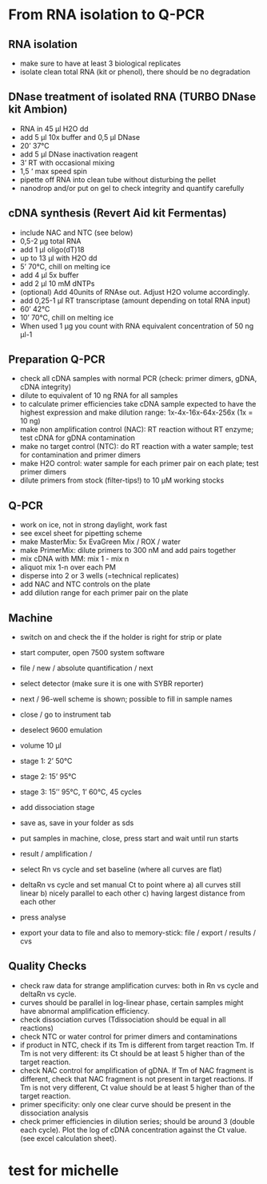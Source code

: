 # From RNA isolation to Q-PCR

## RNA isolation
*  make sure to have at least 3 biological replicates 
*  isolate clean total RNA (kit or phenol), there should be no degradation

## DNase treatment of isolated RNA (TURBO DNase kit Ambion)
*  RNA in 45 µl H2O dd 
*  add 5 µl 10x buffer and 0,5 µl DNase
*  20’ 37°C
*  add 5 µl DNase inactivation reagent
*  3’ RT with occasional mixing
*  1,5 ‘ max speed spin
*  pipette off RNA into clean tube without disturbing the pellet
*  nanodrop and/or put on gel to check integrity and quantify carefully

## cDNA synthesis (Revert Aid kit Fermentas)
*  include NAC and NTC (see below)
*  0,5-2 µg total RNA
*  add 1 µl oligo(dT)18
*  up to 13 µl with H2O dd
*  5’ 70°C, chill on melting ice
*  add 4 µl 5x buffer
*  add 2 µl 10 mM dNTPs
* (optional) Add 40units of RNAse out. Adjust H2O volume accordingly.
*  add 0,25-1 µl RT transcriptase (amount depending on total RNA input)
*  60’ 42°C
*  10’ 70°C, chill on melting ice
*  When used 1 µg you count with RNA equivalent concentration of 50 ng µl-1 

## Preparation Q-PCR
*  check all cDNA samples with normal PCR (check: primer dimers, gDNA, cDNA integrity)
*  dilute to equivalent of 10 ng RNA for all samples
*  to calculate primer efficiencies take cDNA sample expected to have the highest expression and make dilution range: 1x-4x-16x-64x-256x (1x = 10 ng)
*  make non amplification control (NAC): RT reaction without RT enzyme; test cDNA for gDNA contamination
*  make no target control (NTC): do RT reaction with a water sample; test for contamination and primer dimers
*  make H2O control: water sample for each primer pair on each plate; test primer dimers 
*  dilute primers from stock (filter-tips!) to 10 µM working stocks

## Q-PCR
*  work on ice, not in strong daylight, work fast
*  see excel sheet for pipetting scheme
*  make MasterMix: 	5x EvaGreen Mix / ROX / water
*  make PrimerMix: 	dilute primers to 300 nM and add pairs together
*  mix cDNA with MM: mix 1 - mix n
*  aliquot mix 1-n over each PM
*  disperse into 2 or 3 wells (=technical replicates)
*  add NAC and NTC controls on the plate
*  add dilution range for each primer pair on the plate

## Machine
*  switch on and check the if the holder is right for strip or plate
*  start computer,  open 7500 system software
*  file / new / absolute quantification / next
*  select detector (make sure it is one with SYBR reporter)
*  next / 96-well scheme is shown; possible to fill in sample names
*  close / go to instrument tab
*  deselect 9600 emulation
*  volume 10 µl
*  stage 1: 2’ 50°C
*  stage 2: 15’ 95°C
*  stage 3: 15’’ 95°C, 1’ 60°C, 45 cycles
*  add dissociation stage
*  save as, save in your folder as sds
*  put samples in machine, close, press start and wait until run starts

*  result / amplification / 
*  select Rn vs cycle and set baseline (where all curves are flat)
*  deltaRn vs cycle and set manual Ct to point where a) all curves still linear b) nicely parallel to each other c) having largest distance from each other
*  press analyse
*  export your data to file and also to memory-stick: file / export / results / cvs

## Quality Checks
*  check raw data for strange amplification curves: both in Rn vs cycle and deltaRn vs cycle. 
*  curves should be parallel in log-linear phase, certain samples might have abnormal amplification efficiency.
*  check dissociation curves (Tdissociation should be equal in all reactions)
*  check NTC or water control for primer dimers and contaminations
*  if product in NTC, check if its Tm is different from target reaction Tm. If Tm is not very different: its Ct should be at least 5 higher than of the target reaction.
*  check NAC control for amplification of gDNA. If Tm of NAC fragment is different, check that NAC fragment is not present in target reactions. If Tm is not very different, Ct value should be at least 5 higher than of the target reaction.
*  primer specificity: only one clear curve should be present in the dissociation analysis
*  check primer efficiencies in dilution series; should be around 3 (double each cycle). Plot the log of cDNA concentration against the Ct value. (see excel calculation sheet).

# test for michelle

